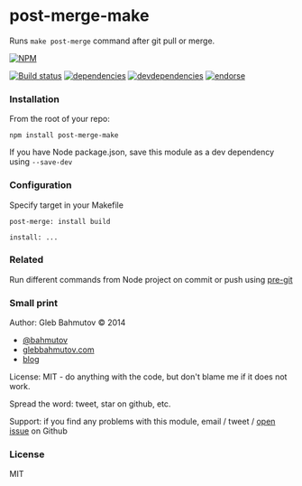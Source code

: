 # post-merge-make

Runs `make post-merge` command after git pull or merge.

[![NPM][post-merge-make-icon]][post-merge-make-url]

[![Build status][post-merge-make-ci-image]][post-merge-make-ci-url]
[![dependencies][post-merge-make-dependencies-image]][post-merge-make-dependencies-url]
[![devdependencies][post-merge-make-devdependencies-image]][post-merge-make-devdependencies-url]
[![endorse][endorse-image]][endorse-url]

### Installation

From the root of your repo:

```
npm install post-merge-make
```

If you have Node package.json, save this module as a dev dependency using `--save-dev`

### Configuration

Specify target in your Makefile

```
post-merge: install build

install: ...
```

### Related

Run different commands from Node project on commit or push using
[pre-git](https://github.com/bahmutov/pre-git)

### Small print

Author: Gleb Bahmutov &copy; 2014

* [@bahmutov](https://twitter.com/bahmutov)
* [glebbahmutov.com](http://glebbahmutov.com)
* [blog](http://bahmutov.calepin.co/)

License: MIT - do anything with the code, but don't blame me if it does not work.

Spread the word: tweet, star on github, etc.

Support: if you find any problems with this module, email / tweet /
[open issue](https://github.com/bahmutov/post-merge-make/issues?state=open) on Github

### License

MIT

[post-merge-make-icon]: https://nodei.co/npm/post-merge-make.png?downloads=true
[post-merge-make-url]: https://npmjs.org/package/post-merge-make
[post-merge-make-ci-image]: https://travis-ci.org/bahmutov/post-merge-make.png?branch=master
[post-merge-make-ci-url]: https://travis-ci.org/bahmutov/post-merge-make
[post-merge-make-dependencies-image]: https://david-dm.org/bahmutov/post-merge-make.png
[post-merge-make-dependencies-url]: https://david-dm.org/bahmutov/post-merge-make
[post-merge-make-devdependencies-image]: https://david-dm.org/bahmutov/post-merge-make/dev-status.png
[post-merge-make-devdependencies-url]: https://david-dm.org/bahmutov/post-merge-make#info=devDependencies
[endorse-image]: https://api.coderwall.com/bahmutov/endorsecount.png
[endorse-url]: https://coderwall.com/bahmutov
